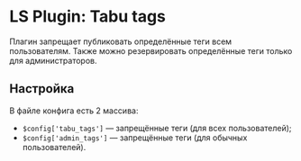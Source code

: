# LS Plugin: Tabu tags
Плагин запрещает публиковать определённые теги всем пользователям. Также можно резервировать определённые теги только для администраторов.

## Настройка
В файле конфига есть 2 массива:
* ``$config['tabu_tags']`` — запрещённые теги (для всех пользователей);
* ``$config['admin_tags']`` — запрещённые теги (для обычных пользователей).